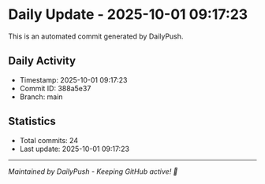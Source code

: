 # Daily Update - 2025-10-01 09:17:23

This is an automated commit generated by DailyPush.

## Daily Activity
- Timestamp: 2025-10-01 09:17:23
- Commit ID: 388a5e37
- Branch: main

## Statistics
- Total commits: 24
- Last update: 2025-10-01 09:17:23

---
*Maintained by DailyPush - Keeping GitHub active! 🚀*
